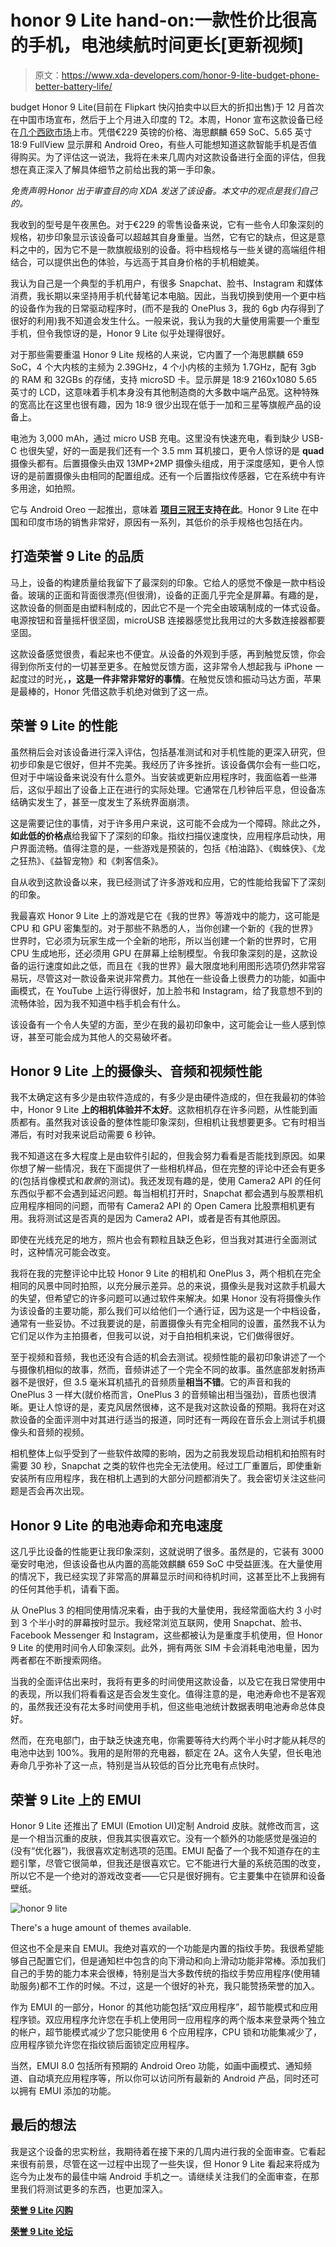 # honor 9 Lite hand-on:一款性价比很高的手机，电池续航时间更长[更新视频]

> 原文：<https://www.xda-developers.com/honor-9-lite-budget-phone-better-battery-life/>

budget Honor 9 Lite(目前在 Flipkart 快闪拍卖中以巨大的折扣出售)于 12 月首次在中国市场宣布，然后于上个月进入印度的 T2。本周，Honor 宣布这款设备已经在[几个西欧市场](https://www.xda-developers.com/honor-9-lite-western-europe/)上市。凭借€229 英镑的价格、海思麒麟 659 SoC、5.65 英寸 18:9 FullView 显示屏和 Android Oreo，有些人可能想知道这款智能手机是否值得购买。为了评估这一说法，我将在未来几周内对这款设备进行全面的评估，但我想在真正深入了解具体细节之前给出我的第一手印象。

*免责声明:Honor 出于审查目的向 XDA 发送了该设备。本文中的观点是我们自己的。*

我收到的型号是午夜黑色。对于€229 的零售设备来说，它有一些令人印象深刻的规格，初步印象显示该设备可以超越其自身重量。当然，它有它的缺点，但这是意料之中的，因为它不是一款旗舰级别的设备。将中档规格与一些关键的高端组件相结合，可以提供出色的体验，与远高于其自身价格的手机相媲美。

我认为自己是一个典型的手机用户，有很多 Snapchat、脸书、Instagram 和媒体消费，我长期以来坚持用手机代替笔记本电脑。因此，当我切换到使用一个更中档的设备作为我的日常驱动程序时，(而不是我的 OnePlus 3，我的 6gb 内存得到了很好的利用)我不知道会发生什么。一般来说，我认为我的大量使用需要一个重型手机，但令我惊讶的是，Honor 9 Lite 似乎处理得很好。

对于那些需要重温 Honor 9 Lite 规格的人来说，它内置了一个海思麒麟 659 SoC，4 个大内核的主频为 2.39GHz，4 个小内核的主频为 1.7GHz，配有 3gb 的 RAM 和 32GBs 的存储，支持 microSD 卡。显示屏是 18:9 2160x1080 5.65 英寸的 LCD，这意味着手机本身没有其他制造商的大多数中端产品宽。这种特殊的宽高比在这里也很有趣，因为 18:9 很少出现在低于一加和三星等旗舰产品的设备上。

电池为 3,000 mAh，通过 micro USB 充电。这里没有快速充电，看到缺少 USB-C 也很失望，好的一面是我们还有一个 3.5 mm 耳机接口，更令人惊讶的是 **quad** 摄像头都有。后置摄像头由双 13MP+2MP 摄像头组成，用于深度感知，更令人惊讶的是前置摄像头由相同的配置组成。还有一个后置指纹传感器，它在系统中有许多用途，如拍照。

它与 Android Oreo 一起推出，意味着 **[项目三冠王](https://www.xda-developers.com/honor-8-pro-honor-9-aosp-android-oreo-rom-project-treble/)支持在此**。Honor 9 Lite 在中国和印度市场的销售非常好，原因有一系列，其低价的杀手规格也包括在内。

## 打造荣誉 9 Lite 的品质

马上，设备的构建质量给我留下了最深刻的印象。它给人的感觉不像是一款中档设备。玻璃的正面和背面很漂亮(但很滑)，设备的正面几乎完全是屏幕。有趣的是，这款设备的侧面是由塑料制成的，因此它不是一个完全由玻璃制成的一体式设备。电源按钮和音量摇杆很坚固，microUSB 连接器感觉比我用过的大多数连接器都要坚固。

这款设备感觉很贵，看起来也不便宜。从设备的外观到手感，再到触觉反馈，你会得到你所支付的一切甚至更多。在触觉反馈方面，这非常令人想起我与 iPhone 一起度过的时光，**，这是一件非常非常好的事情**。在触觉反馈和振动马达方面，苹果是最棒的，Honor 凭借这款手机绝对做到了这一点。

## 荣誉 9 Lite 的性能

虽然稍后会对该设备进行深入评估，包括基准测试和对手机性能的更深入研究，但初步印象是它很好，但并不完美。我经历了许多挫折。该设备偶尔会有一些口吃，但对于中端设备来说没有什么意外。当安装或更新应用程序时，我面临着一些滞后，这似乎超出了设备上正在进行的实际处理。它通常在几秒钟后平息，但设备冻结确实发生了，甚至一度发生了系统界面崩溃。

这是需要记住的事情，对于许多用户来说，这可能不会成为一个障碍。除此之外，**如此低的价格点**给我留下了深刻的印象。指纹扫描仪速度快，应用程序启动快，用户界面流畅。值得注意的是，一些游戏是预装的，包括《柏油路》、《蜘蛛侠》、《龙之狂热》、《益智宠物》和《刺客信条》。

自从收到这款设备以来，我已经测试了许多游戏和应用，它的性能给我留下了深刻的印象。

我最喜欢 Honor 9 Lite 上的游戏是它在《我的世界》等游戏中的能力，这可能是 CPU 和 GPU 密集型的。对于那些不熟悉的人，当你创建一个新的《我的世界》世界时，它必须为玩家生成一个全新的地形，所以当创建一个新的世界时，它用 CPU 生成地形，还必须用 GPU 在屏幕上绘制模型。令我印象深刻的是，这款设备的运行速度如此之低，而且在《我的世界》最大限度地利用图形选项仍然非常容易玩，尽管这对一款设备来说非常费力。其他在一些设备上很费力的功能，如画中画模式，在 YouTube 上运行得很好，加上脸书和 Instagram，给了我意想不到的流畅体验，因为我不知道中档手机会有什么。

该设备有一个令人失望的方面，至少在我的最初印象中，这可能会让一些人感到惊讶，甚至可能会成为其他人的交易破坏者。

## Honor 9 Lite 上的摄像头、音频和视频性能

我不太确定这有多少是由软件造成的，有多少是由硬件造成的，但在我最初的体验中，Honor 9 Lite **上的相机体验并不太好**。这款相机存在许多问题，从性能到画质都有。虽然我对该设备的整体性能印象深刻，但相机让我想要更多。它有时相当滞后，有时对我来说启动需要 6 秒钟。

我不知道这在多大程度上是由软件引起的，但我会努力看看是否能找到原因。如果你想了解一些情况，我在下面提供了一些相机样品，但在完整的评论中还会有更多的(包括肖像模式和*散景*的测试)。我还发现有趣的是，使用 Camera2 API 的任何东西似乎都不会遇到延迟问题。每当相机打开时，Snapchat 都会遇到与股票相机应用程序相同的问题，而带有 Camera2 API 的 Open Camera 比股票相机更有用。我将测试这是否真的是因为 Camera2 API，或者是否有其他原因。

即使在光线充足的地方，照片也会有颗粒且缺乏色彩，但当我对其进行全面测试时，这种情况可能会改变。

我将在我的完整评论中比较 Honor 9 Lite 的相机和 OnePlus 3，两个相机在完全相同的风景中同时拍照，以充分展示差异。总的来说，摄像头是我对这款手机最大的失望，但希望它的许多问题可以通过软件来解决。如果 Honor 没有将摄像头作为该设备的主要功能，那么我们可以给他们一个通行证，因为这是一个中档设备，通常有一些妥协。不过我要说的是，前置摄像头有完全相同的设置，虽然我不认为它们足以作为主拍摄者，但我可以说，对于自拍相机来说，它们做得很好。

至于视频和音频，我也还没有合适的机会去测试。视频性能的最初印象讲述了一个与摄像机相似的故事，然而，音频讲述了一个完全不同的故事。虽然底部发射扬声器不是很好，但 3.5 毫米耳机插孔的音频质量**相当不错**。它的声音和我的 OnePlus 3 一样大(就价格而言，OnePlus 3 的音频输出相当强劲)，音质也很清晰。更让人惊讶的是，麦克风居然很棒，这不是我对这款设备的预期。我将在对这款设备的全面评测中对其进行适当的报道，同时还有一两段在音乐会上测试手机摄像头和音频的视频。

相机整体上似乎受到了一些软件故障的影响，因为之前我发现启动相机和拍照有时需要 30 秒，Snapchat 之类的软件也完全无法使用。经过工厂重置后，即使重新安装所有应用程序，我在相机上遇到的大部分问题都消失了。我会密切关注这些问题是否会再次出现。

## Honor 9 Lite 的电池寿命和充电速度

这几乎比设备的性能更让我印象深刻，这就说明了很多。虽然是的，它装有 3000 毫安时电池，但该设备也从内置的高能效麒麟 659 SoC 中受益匪浅。在大量使用的情况下，我已经实现了非常高的屏幕显示时间和待机时间，这甚至比不上我拥有的任何其他手机，请看下面。

从 OnePlus 3 的相同使用情况来看，由于我的大量使用，我经常面临大约 3 小时到 3 个半小时的屏幕按时显示。我经常浏览互联网，使用 Snapchat、脸书、Facebook Messenger 和 Instagram，这些都被认为是重度手机使用，但 Honor 9 Lite 的使用时间令人印象深刻。此外，拥有两张 SIM 卡会消耗电池电量，因为两者都在不断搜索网络。

当我的全面评估出来时，我将有更多的时间使用这款设备，以及它在我日常使用中的表现，所以我们将看看这是否会发生变化。值得注意的是，电池寿命也不是客观的，虽然我还没有花太多时间使用手机，但这些电池统计数据表明电池寿命总体良好。

然而，在充电部门，由于缺乏快速充电，你需要等待大约两个半小时才能从耗尽的电池中达到 100%。我用的是附带的充电器，额定在 2A。这令人失望，但长电池寿命几乎弥补了这一点，特别是当从较低的百分比充电有点快时。

## 荣誉 9 Lite 上的 EMUI

Honor 9 Lite 还推出了 EMUI (Emotion UI)定制 Android 皮肤。就修改而言，这是一个相当沉重的皮肤，但我其实很喜欢它。没有一个额外的功能感觉是强迫的(没有“优化器”)，我很喜欢定制选项的范围。EMUI 配备了一个我不知道存在的主题引擎，尽管它很简单，但我还是很喜欢它。它不能进行大量的系统范围的改变，所以它不是一个绝对的游戏改变者——它只是很好拥有。它主要集中在锁屏和设备壁纸。

 <picture>![honor 9 lite](img/141327c0081e069e7fe9bcace68c3786.png)</picture> 

There's a huge amount of themes available.

但这也不全是来自 EMUI。我绝对喜欢的一个功能是内置的指纹手势。我很希望能够自己配置它们，但是通知栏中包含的向下滑动和向上滑动功能非常棒。添加我们自己的手势的能力本来会很棒，特别是当大多数传统的指纹手势应用程序(使用辅助服务)都不工作的时候。不过，这是一个很好的补充，我只能赞扬荣誉的加入。

作为 EMUI 的一部分，Honor 的其他功能包括“双应用程序”，超节能模式和应用程序锁。双应用程序允许您在手机上使用同一应用程序的两个版本来登录两个独立的帐户，超节能模式减少了您只能使用 6 个应用程序，CPU 锁和功能集减少了，应用程序锁允许您在指纹锁后面锁定应用程序。

当然，EMUI 8.0 包括所有预期的 Android Oreo 功能，如画中画模式、通知频道、自动填充应用程序等，所以你可以访问所有最新的 Android 产品，同时还可以拥有 EMUI 添加的功能。

## 最后的想法

我是这个设备的忠实粉丝，我期待着在接下来的几周内进行我的全面审查。它看起来很有前景，尽管在这一过程中出现了一些失误，但 Honor 9 Lite 看起来将成为迄今为止发布的最佳中端 Android 手机之一。请继续关注我们的全面审查，在那里我们将测试更多的东西，也更加深入。

[**荣誉 9 Lite 闪购**](https://www.flipkart.com/honor-9lite-intrigue-50420768-store?affid=salescueli&affExtParam1=20180314clnf1q3rfmsp)

[**荣誉 9 Lite 论坛**](https://forum.xda-developers.com/9-lite)